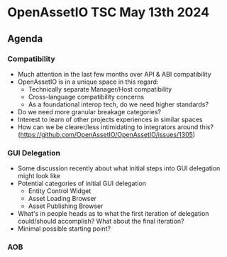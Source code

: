 # OpenAssetIO TSC May 13th 2024

## Agenda

### Compatibility
 - Much attention in the last few months over API & ABI compatibility
 - OpenAssetIO is in a unique space in this regard:
    - Technically separate Manager/Host compatibility
    - Cross-language compatibility concerns
    - As a foundational interop tech, do we need higher standards?
 - Do we need more granular breakage categories?
 - Interest to learn of other projects experiences in similar spaces
 - How can we be clearer/less intimidating to integrators around this? (https://github.com/OpenAssetIO/OpenAssetIO/issues/1305)

### GUI Delegation
 - Some discussion recently about what initial steps into GUI delegation
   might look like
 - Potential categories of initial GUI delegation
   - Entity Control Widget
   - Asset Loading Browser
   - Asset Publishing Browser
 - What's in people heads as to what the first iteration of delegation
   could/should accomplish? What about the final iteration?
 - Minimal possible starting point?
### AOB
